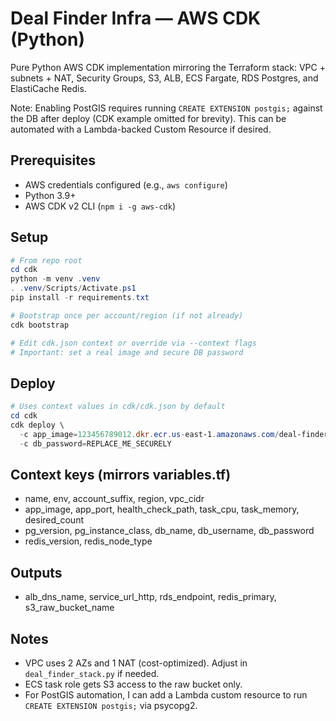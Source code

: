 # Deal Finder Infra — AWS CDK (Python)

Pure Python AWS CDK implementation mirroring the Terraform stack: VPC + subnets + NAT, Security Groups, S3, ALB, ECS Fargate, RDS Postgres, and ElastiCache Redis.

Note: Enabling PostGIS requires running `CREATE EXTENSION postgis;` against the DB after deploy (CDK example omitted for brevity). This can be automated with a Lambda-backed Custom Resource if desired.

## Prerequisites
- AWS credentials configured (e.g., `aws configure`)
- Python 3.9+
- AWS CDK v2 CLI (`npm i -g aws-cdk`)

## Setup
```powershell
# From repo root
cd cdk
python -m venv .venv
. .venv/Scripts/Activate.ps1
pip install -r requirements.txt

# Bootstrap once per account/region (if not already)
cdk bootstrap

# Edit cdk.json context or override via --context flags
# Important: set a real image and secure DB password
```

## Deploy
```powershell
# Uses context values in cdk/cdk.json by default
cd cdk
cdk deploy \
  -c app_image=123456789012.dkr.ecr.us-east-1.amazonaws.com/deal-finder:latest \
  -c db_password=REPLACE_ME_SECURELY
```

## Context keys (mirrors variables.tf)
- name, env, account_suffix, region, vpc_cidr
- app_image, app_port, health_check_path, task_cpu, task_memory, desired_count
- pg_version, pg_instance_class, db_name, db_username, db_password
- redis_version, redis_node_type

## Outputs
- alb_dns_name, service_url_http, rds_endpoint, redis_primary, s3_raw_bucket_name

## Notes
- VPC uses 2 AZs and 1 NAT (cost-optimized). Adjust in `deal_finder_stack.py` if needed.
- ECS task role gets S3 access to the raw bucket only.
- For PostGIS automation, I can add a Lambda custom resource to run `CREATE EXTENSION postgis;` via psycopg2.
